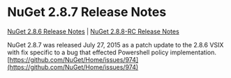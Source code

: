 # NuGet 2.8.7 Release Notes

[NuGet 2.8.6 Release Notes](nuget-2.8.6) | [NuGet 2.8.8-RC Release Notes](nuget-2.8.8-RC)

NuGet 2.8.7 was released July 27, 2015 as a patch update to the 2.8.6 VSIX with fix specific to a bug that effected Powershell policy implementation.
[https://github.com/NuGet/Home/issues/974](https://github.com/NuGet/Home/issues/974)


  
